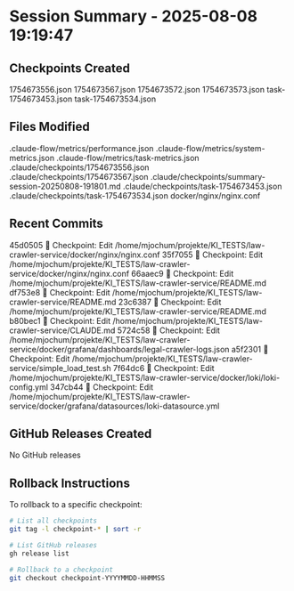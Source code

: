 # Session Summary - 2025-08-08 19:19:47

## Checkpoints Created
1754673556.json
1754673567.json
1754673572.json
1754673573.json
task-1754673453.json
task-1754673534.json

## Files Modified
.claude-flow/metrics/performance.json
.claude-flow/metrics/system-metrics.json
.claude-flow/metrics/task-metrics.json
.claude/checkpoints/1754673556.json
.claude/checkpoints/1754673567.json
.claude/checkpoints/summary-session-20250808-191801.md
.claude/checkpoints/task-1754673453.json
.claude/checkpoints/task-1754673534.json
docker/nginx/nginx.conf

## Recent Commits
45d0505 🔖 Checkpoint: Edit /home/mjochum/projekte/KI_TESTS/law-crawler-service/docker/nginx/nginx.conf
35f7055 🔖 Checkpoint: Edit /home/mjochum/projekte/KI_TESTS/law-crawler-service/docker/nginx/nginx.conf
66aaec9 🔖 Checkpoint: Edit /home/mjochum/projekte/KI_TESTS/law-crawler-service/README.md
df753e8 🔖 Checkpoint: Edit /home/mjochum/projekte/KI_TESTS/law-crawler-service/README.md
23c6387 🔖 Checkpoint: Edit /home/mjochum/projekte/KI_TESTS/law-crawler-service/README.md
b80bec1 🔖 Checkpoint: Edit /home/mjochum/projekte/KI_TESTS/law-crawler-service/CLAUDE.md
5724c58 🔖 Checkpoint: Edit /home/mjochum/projekte/KI_TESTS/law-crawler-service/docker/grafana/dashboards/legal-crawler-logs.json
a5f2301 🔖 Checkpoint: Edit /home/mjochum/projekte/KI_TESTS/law-crawler-service/simple_load_test.sh
7f64dc6 🔖 Checkpoint: Edit /home/mjochum/projekte/KI_TESTS/law-crawler-service/docker/loki/loki-config.yml
347cb44 🔖 Checkpoint: Edit /home/mjochum/projekte/KI_TESTS/law-crawler-service/docker/grafana/datasources/loki-datasource.yml

## GitHub Releases Created
No GitHub releases

## Rollback Instructions
To rollback to a specific checkpoint:
```bash
# List all checkpoints
git tag -l checkpoint-* | sort -r

# List GitHub releases
gh release list

# Rollback to a checkpoint
git checkout checkpoint-YYYYMMDD-HHMMSS
```
